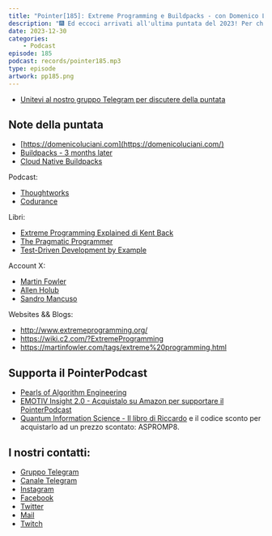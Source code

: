 ```yaml
---
title: "Pointer[185]: Extreme Programming e Buildpacks - con Domenico Luciani (Tanzu Labs)"
description: "🎆 Ed eccoci arrivati all'ultima puntata del 2023! Per chiudere al meglio vi proponiamo una chiacchierata con Domenico Luciani, Senior Software Engineer in Tanzu Labs, divisione di VMware. 📦 Domenico ci ha raccontato di VMware Take 3, un'iniziativa molto interessante che gli ha permesso di lavorare per tre mesi su un progetto open source, nello specifico Buildpacks. Ne avete sentito parlare?  👨‍💻 Non ci siamo occupati solo di Buildpacks, Domenico ci ha illustrato la metodologia di lavoro che preferisce e che utilizza giornalmente, Extreme Programming, spiegandoci nel dettaglio in cosa consiste e come si può iniziare ad utilizzarla. Per chiudere in bellezza il PointerPodcast vi augura un felicissimo anno nuovo!"
date: 2023-12-30
categories:
    - Podcast
episode: 185
podcast: records/pointer185.mp3
type: episode
artwork: pp185.png
---
```


-   [Unitevi al nostro gruppo Telegram per discutere della puntata](https://t.me/pointerpodcastgruppo)

## Note della puntata

- [https://domenicoluciani.com](https://domenicoluciani.com/)
- [Buildpacks - 3 months later](https://domenicoluciani.com/2023/11/16/buildpacks-3-months-later.html)
- [Cloud Native Buildpacks](https://buildpacks.io/)

Podcast:

- [Thoughtworks](https://open.spotify.com/show/6RBb4pGRgOFTmtCDSfTWv)
- [Codurance](https://open.spotify.com/show/2J8m3qKsB9IVhV4AagaDZn)

Libri:

- [Extreme Programming Explained di Kent Back](https://amzn.to/3tKMZlI)
- [The Pragmatic Programmer](https://amzn.to/3RJa3t4) 
- [Test-Driven Development by Example](https://amzn.to/3H0Eu9f)

Account X:
- [Martin Fowler](https://twitter.com/martinfowler)
- [Allen Holub](https://twitter.com/allenholub)
- [Sandro Mancuso](https://twitter.com/sandromancuso)

Websites && Blogs:

- http://www.extremeprogramming.org/
- https://wiki.c2.com/?ExtremeProgramming
- https://martinfowler.com/tags/extreme%20programming.html

## Supporta il PointerPodcast

- [Pearls of Algorithm Engineering](https://amzn.to/47A4fbP)
- [EMOTIV Insight 2.0 - Acquistalo su Amazon per supportare il PointerPodcast](https://amzn.to/3RASY6c)
- [Quantum Information Science - Il libro di Riccardo](https://global.oup.com/academic/product/quantum-information-science-9780198787488?cc=it&lang=en&) e il codice sconto per acquistarlo ad un prezzo scontato: ASPROMP8.

## I nostri contatti:

-   [Gruppo Telegram](https://t.me/pointerpodcastgruppo)
-   [Canale Telegram](https://t.me/PointerPodcast)
-   [Instagram](https://www.instagram.com/pointerpodcast/)
-   [Facebook](https://www.facebook.com/pointerPodcast/)
-   [Twitter](https://twitter.com/PointerPodcast)
-   [Mail](info@pointerpodcast.it)
-   [Twitch](https://www.twitch.tv/pointerpodcast)
